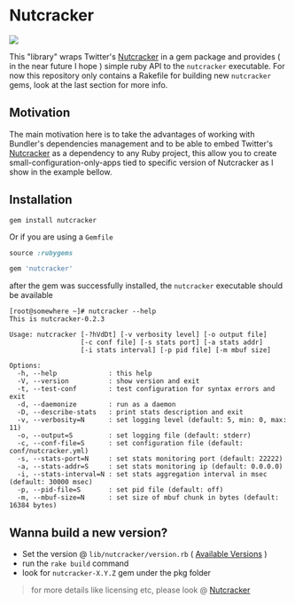 # Nutcracker
<a href="https://rubygems.org/gems/graphite-api"><img src=https://fury-badge.herokuapp.com/rb/nutcracker.png></a>

This "library" wraps Twitter's [Nutcracker](https://github.com/twitter/twemproxy) in a gem package and provides ( in the near future I hope ) simple ruby API to the `nutcracker` executable.
For now this repository only contains a Rakefile for building new `nutcracker` gems, look at the last section for more info.

## Motivation
The main motivation here is to take the advantages of working with Bundler's dependencies management and to be able to embed Twitter's [Nutcracker](https://github.com/twitter/twemproxy) as a dependency to any Ruby project, this allow you to create small-configuration-only-apps tied to specific version of Nutcracker as I show in the example bellow.

## Installation

`gem install nutcracker`

Or if you are using a `Gemfile`

```ruby
source :rubygems

gem 'nutcracker'
```

after the gem was successfully installed, the `nutcracker` executable should be available
```
[root@somewhere ~]# nutcracker --help
This is nutcracker-0.2.3

Usage: nutcracker [-?hVdDt] [-v verbosity level] [-o output file]
                  [-c conf file] [-s stats port] [-a stats addr]
                  [-i stats interval] [-p pid file] [-m mbuf size]

Options:
  -h, --help             : this help
  -V, --version          : show version and exit
  -t, --test-conf        : test configuration for syntax errors and exit
  -d, --daemonize        : run as a daemon
  -D, --describe-stats   : print stats description and exit
  -v, --verbosity=N      : set logging level (default: 5, min: 0, max: 11)
  -o, --output=S         : set logging file (default: stderr)
  -c, --conf-file=S      : set configuration file (default: conf/nutcracker.yml)
  -s, --stats-port=N     : set stats monitoring port (default: 22222)
  -a, --stats-addr=S     : set stats monitoring ip (default: 0.0.0.0)
  -i, --stats-interval=N : set stats aggregation interval in msec (default: 30000 msec)
  -p, --pid-file=S       : set pid file (default: off)
  -m, --mbuf-size=N      : set size of mbuf chunk in bytes (default: 16384 bytes)

```
## Wanna build a new version?
* Set the version @ `lib/nutcracker/version.rb` ( [Available Versions](https://code.google.com/p/twemproxy/downloads/list) )
* run the `rake build` command
* look for `nutcracker-X.Y.Z` gem under the pkg folder

> for more details like licensing etc, please look @ [Nutcracker](https://github.com/twitter/twemproxy)